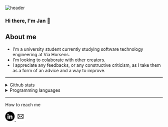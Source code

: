 ![header](https://capsule-render.vercel.app/api?type=waving&color=0:00d4ff,35:090979,100:020024)
### Hi there, I'm Jan 👋

## About me
  * I'm a university student currently studying software technology engineering at Via Horsens.
  * I'm looking to colaborate with other creators.
  * I appreciate any feedbacks, or any constructive criticism, as I take them as a form of an advice and a way to improve.

---

<details>
 <summary>
  Github stats
 </summary>
 
 ![GitHub stats](https://github-readme-stats.vercel.app/api?username=HansLongLe)
 
</details>


<details>
 <summary>
   Programming languages
 </summary>
 
 ![Programming languages](https://github-readme-stats.vercel.app/api/top-langs/?username=HansLongLe&layout=compact&theme=buefy&hide_border=true)
 
</details>

---

 How to reach me
 
<a href="https://dk.linkedin.com/in/jan-le-218113227?trk=profile-badge">
 <img src="linkedin_black_logo_icon_147114.png" width="30" height="30">
</a>
<a href="mailto:lunde@adobe.com?subject=[GitHub]%20">
<img src=email-icon-black-simple_5f4567ca24989.png width="30" height="30">
</a>




<!--
**HansLongLe/HansLongLe** is a ✨ _special_ ✨ repository because its `README.md` (this file) appears on your GitHub profile.

Here are some ideas to get you started:

- 🔭 I’m currently working on ...
- 🌱 I’m currently learning ...
- 👯 I’m looking to collaborate on ...
- 🤔 I’m looking for help with ...
- 💬 Ask me about ...
- 📫 How to reach me: ...
- 😄 Pronouns: ...
- ⚡ Fun fact: ...
-->
